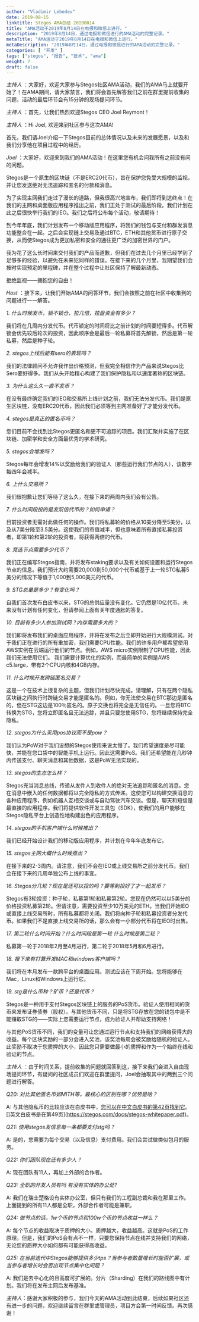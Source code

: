 ```yaml
---
author: "Vladimir Lebedev"
date: 2019-08-15
linktitle: Stegos AMA总结 20190814
title: "AMA活动于2019年8月14日在电报和微信上进行。"
description: "2019年8月14日，通过电报和微信进行的AMA活动的完整记录。"
metaTitle: "AMA活动于2019年8月14日在电报和微信上进行。"
metaDescription: "2019年8月14日，通过电报和微信进行的AMA活动的完整记录。"
categories: [ "开发" ]
tags: ["stegos", "报告", "技术", "ama"]
weight: 7
draft: false
---
```


*主持人* ：大家好，欢迎大家参与Stegos社区AMA活动，我们的AMA马上就要开始了！在AMA期间，请大家禁言，我们将会首先解答我们之前在群里提前收集的问题，活动的最后环节会有15分钟的现场提问环节。

*主持人* ：首先，让我们热烈欢迎Stegos CEO Joel Reymont！

*主持人* ：Hi Joel, 欢迎来到社区参与这次AMA!

首先，我们请Joel介绍一下Stegos目前的总体情况以及未来的发展愿景，以及和我们分享他在项目过程中的经历。

*Joel* ：大家好，欢迎来到我们的AMA活动！在这里您有机会问我所有之前没有问的问题。

Stegos是一个原生的区块链（不是ERC20代币），旨在保护您免受大规模的监视，并让您发送绝对无法追踪和匿名的付款和消息。

为了实现主网我们走过了漫长的道路，但我很高兴地宣布，我们即将到达终点！在我们的主网和桌面版应用程序推出之前，我们正处于测试的最后阶段。我们计划在此之后很快举行我们的IEO。我们之后将公布每个活动，敬请期待！

到今年年底，我们计划发布一个移动版应用程序，将我们的钱包与支付和群发消息功能整合在一起。之后会实现链上交易及通过BTC，ETH和其他货币进行原子交换，从而使Stegos成为更加私密和安全的通往更广泛的加密世界的门户。

我为花了这么长时间来交付我们的产品而道歉，但我们在过去几个月里已经学到了足够多的经验，以避免在未来犯同样的错误。在接下来的几个月里，我期望我们会按时实现预定的里程碑，并在整个过程中让社区保持了解最新动态。

拒绝监视——拥抱您的自由！

*Host* ：接下来，让我们开始AMA的问答环节，我们会按照之前在社区中收集到的问题进行一一解答。

*1. 什么时候发币，锁不锁仓，拉几倍，拉盘资金有多少？*

我们将在几周内分发代币。代币锁定的时间将比之前计划的时间要短得多。代币解锁会优先较后轮次的投资，因此顺序会是最后一轮私募将首先解锁，然后是第一轮私募，然后是种子轮。

*2. stegos上线后能有sero的表现吗？*

我们的法律顾问不允许我作出价格预测，但我完全相信作为产品来说Stegos比Sero要好得多。我们从头开始精心构建了我们保护隐私和以速度著称的区块链。

*3. 为什么这么久一直不发币？*

在没有最终确定我们的IEO和交易所上线计划之前，我们无法分发代币。我们是原生区块链，没有ERC20代币，因此我们必须等到主网准备好了才能分发代币。

*4. stegos是真正的匿名币吗？*

您们目前不会找到比Stegos更匿名和更不可追踪的项目。我们汇聚并实施了在区块链、加密学和安全方面最优秀的学术研究。

*5. stegos会增发吗？*

Stegos每年会增发14%以奖励给我们的验证人（那些运行我们节点的人），该数字每四年会减半。

*6. 上什么交易所？*

我们很抱歉让您们等待了这么久，在接下来的两周内我们会有公告。

*7. 什么时间段投的是发双倍代币的？如何申请？*

目前投资者无需对此做任何的操作。我们将私募轮的价格从10美分降至5美分，以及从7美分降至3.5美分。这使我们的市值减半，但也意味着所有直接私募投资者，即第1轮和第2轮的投资者，将获得两倍的代币。

*8. 竞选节点需要多少代币？*

我们正在编写Stegos指南，并将发布staking要求以及有关如何设置和运行Stegos节点的信息。我们预计大约需要20,000到50,000个代币或基于上一轮STG私募5美分的情况下等值于1,000到5,000美元的代币。

*9. STG总量是多少？有变化吗？*

自我们首次发布白皮书以来，STG的总供应量没有变化。它仍然是10亿代币。未来没有计划有任何变化，但请参阅上面有关年度通胀的答复。

*10. 目前有多少人参加测试网？内存需要多大的？*

我们即将发布我们的桌面应用程序，并将在发布之后立即开始进行大规模测试。对于我们正在进行的所有重加密，我们需要CPU性能。我们的许多用户都希望使用AWS实例在云端运行他们的节点。例如，AWS micro实例限制了CPU性能，因此我们无法使用它们。 我们需要计算优化的实例，而最简单的实例是AWS c5.large，带有2个CPU内核和4GB内存。

*11. 什么时候开发跨链匿名交易？*

这是一个在技术上很复杂的主题，但我们计划尽快完成。请理解，只有在两个隐私区块链之间执行时跨链交易才能是匿名的。例如，你无法使交易在BTC那边是匿名的，但在STG这边是100％匿名的。原子交换也将完全是无信任的。一旦您将BTC转换为STG，您将立即匿名且无法追踪，并且只要您使用STG，您将继续保持完全隐私。

*12. stegos为什么采用pos协议而不是pow？*

我们认为PoW对于我们设想的Stegos使用来说太慢了。我们希望速度是尽可能快，并能在您口袋中的智能手机上运行。因此这需要PoS。我们还希望能在几秒钟内传送支付、聊天消息和其他数据，这是PoW无法实现的。

*13. stegos的生态怎么样？*

Stegos充当消息总线，传递从发件人到收件人的绝对无法追踪和匿名的消息。您在消息中嵌入的任何数据都将以完全隐私的方式传递。这使您可以构建交换消息的各种应用程序，例如机器人互相交谈或与自动驾驶汽车交谈。但是，聊天和短信是最直接的应用程序。我们将提供软件开发工具包（SDK），使我们的用户能够在Stegos隐私平台上创造性地构建出色的应用程序。

*14. stegos的手机客户端什么时候推出？*

我们已经开始设计我们的移动版应用程序，并计划在今年年底发布它。

*15. stegos主网大概什么时候推出？*

在接下来的2-3周内。请注意，我们不会在IEO或上线交易所之前分发代币。我们会在接下来的几周单独公布上线的事宜。

*16. Stegos分几轮？现在是还可以投的吗？要等到投好了才一起发币？*

Stegos有3轮投资：种子轮，私募第1轮和私募第2轮。您现在仍然可以以5美分的价格投资私募第2轮。但请注意，需要投资至少10万美元的ETH。当我们开始IEO或直接上线交易所时，所有私募都将关闭。我们将向种子轮和私募投资者分发代币。如果我们不是直接上线交易所的话，那么会有一小部分代币将在IEO时出售。

*17. 第二轮什么时间开始？什么时间段是第一轮 什么时候是第二轮？*

私募第一轮于2018年2月至4月进行，第二轮于2018年5月和6月进行。

*18. 接下来有打算开发MAC和windows客户端吗？*

我们将在本月发布一款跨平台的桌面应用。测试应该在下周开始。您将能够在Mac，Linux和Windows上运行它。

*19. stg是什么币种？矿币？还是代币？*

Stegos是一种用于支付Stegos区块链上的服务的PoS货币。验证人使用相同的货币来发布证券债券（股权）。与其他货币不同，只是将STG存放在您的钱包中是不能赚取STG的——实际上您需要运行节点，成为验证人并帮助支持网络！

与其他PoS货币不同，我们的变量可让您通过运行节点和支持我们的网络获得大的收益。每个区块奖励的一部分会进入奖池，该奖池每周会被奖励给随机的验证人。此奖励不取决于您质押的大小，因此您只需要做最小的质押和作为一个始终在线和验证的节点。


*主持人* ：由于时间关系，提前收集的问题就回答到这，接下来我们会进入自由现场提问环节，有疑问的社区成员们欢迎在群里提问，Joel会抽取其中的两到三个问题进行解答。

*Q20: 对比其他匿名币如MITH等，最核心的区别在哪？优势是啥？*

A: 与其他隐私币的比较应该在白皮书中，[您可以在中文白皮书的第42页找到它](https://stegos.com/docs/stegos-whitepaper-zn.pdf)。 []英文白皮书是在第49页](https://stegos.com/docs/stegos-whitepaper.pdf)。


*Q21: 使用stegos发信息每一条都要支付stg吗？*

A: 是的，您需要为每个交易（以及信息）支付费用。我们会尝试做类似包月的服务。


*Q22: 你们团队现在还有多少人？*

A: 现在团队有11人，再加上外部的合作者。


*Q23: 全职的开发人员有吗 有没有实体的办公处?*

A: 我们在瑞士楚格设有实体办公室，但只有我们的工程副总裁和我在那里工作。上面提到的所有11人都是全职，外部合作者可能是兼职。


*Q24: 做节点的话，1w个币的节点和100w个币的节点收益一样么？*

A: 每个节点的收益取决于质押的大小。质押越大，收益越高。这就是PoS的工作原理。但是，我们的PoS会有点不一样，只要您保持节点在线并支持我们的网络，无论您的质押大小如何都有可能获得高收益。


*Q25: 在当前迭代中Stegos能够提供多少tps？当参与者数量增长时能否扩展，或当参与者增长时会否出现节点集中化问题？*

A: 我们是去中心化的且高度可扩展的。分片（Sharding）在我们的路线图中有计划。我们将在发布主网后发布基准。


*主持人*：感谢大家积极的参与，我们今天的AMA活动到此结束，后续如果社区还有进一步的问题，欢迎继续留言在群里或管理员，项目方会第一时间反馈。再次感谢！
